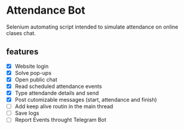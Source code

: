 # Attendance Bot

Selenium automating script intended to simulate attendance on online clases chat.

## features
- [X] Website login
- [X] Solve pop-ups
- [X] Open public chat
- [X] Read scheduled attendance events
- [X] Type attendande details and send
- [X] Post cutomizable messages (start, attendance and finish)
- [ ] Add keep alive routin in the main thread
- [ ] Save logs
- [ ] Report Events throught Telegram Bot
